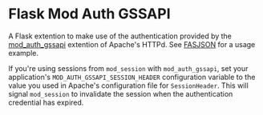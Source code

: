 # Flask Mod Auth GSSAPI


A Flask extention to make use of the authentication provided by the
[mod_auth_gssapi](https://github.com/gssapi/mod_auth_gssapi) extention of
Apache's HTTPd. See [FASJSON](https://github.com/fedora-infra/fasjson) for a
usage example.

If you're using sessions from `mod_session` with `mod_auth_gssapi`, set your
application's `MOD_AUTH_GSSAPI_SESSION_HEADER` configuration variable to the
value you used in Apache's configuration file for `SessionHeader`. This will
signal `mod_session` to invalidate the session when the authentication
credential has expired.
